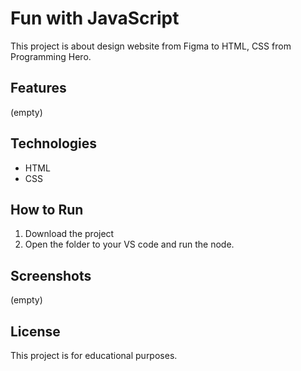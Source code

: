 # Fun with JavaScript

This project is about design website from Figma to HTML, CSS from Programming Hero.

## Features
(empty)

## Technologies
- HTML
- CSS


## How to Run
1. Download the project
2. Open the folder to your VS code and run the node.


## Screenshots

(empty)


## License

This project is for educational purposes.